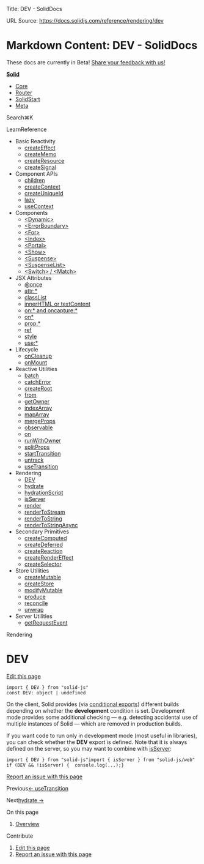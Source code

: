 Title: DEV - SolidDocs

URL Source: https://docs.solidjs.com/reference/rendering/dev

Markdown Content:
DEV - SolidDocs
===============

These docs are currently in Beta! [Share your feedback with us!](https://shr.link/pna6n)

[**Solid**](https://docs.solidjs.com/)

*   [Core](https://docs.solidjs.com/)
*   [Router](https://docs.solidjs.com/solid-router)
*   [SolidStart](https://docs.solidjs.com/solid-start)
*   [Meta](https://docs.solidjs.com/solid-meta)

Search⌘K[](https://github.com/solidjs/solid)[](https://discord.com/invite/solidjs)

LearnReference

*   Basic Reactivity
    *   [createEffect](https://docs.solidjs.com/reference/basic-reactivity/create-effect)
    *   [createMemo](https://docs.solidjs.com/reference/basic-reactivity/create-memo)
    *   [createResource](https://docs.solidjs.com/reference/basic-reactivity/create-resource)
    *   [createSignal](https://docs.solidjs.com/reference/basic-reactivity/create-signal)
*   Component APIs
    *   [children](https://docs.solidjs.com/reference/component-apis/children)
    *   [createContext](https://docs.solidjs.com/reference/component-apis/create-context)
    *   [createUniqueId](https://docs.solidjs.com/reference/component-apis/create-unique-id)
    *   [lazy](https://docs.solidjs.com/reference/component-apis/lazy)
    *   [useContext](https://docs.solidjs.com/reference/component-apis/use-context)
*   Components
    *   [<Dynamic\>](https://docs.solidjs.com/reference/components/dynamic)
    *   [<ErrorBoundary\>](https://docs.solidjs.com/reference/components/error-boundary)
    *   [<For\>](https://docs.solidjs.com/reference/components/for)
    *   [<Index\>](https://docs.solidjs.com/reference/components/index-component)
    *   [<Portal\>](https://docs.solidjs.com/reference/components/portal)
    *   [<Show\>](https://docs.solidjs.com/reference/components/show)
    *   [<Suspense\>](https://docs.solidjs.com/reference/components/suspense)
    *   [<SuspenseList\>](https://docs.solidjs.com/reference/components/suspense-list)
    *   [<Switch\> / <Match\>](https://docs.solidjs.com/reference/components/switch-and-match)
*   JSX Attributes
    *   [@once](https://docs.solidjs.com/reference/jsx-attributes/once)
    *   [attr:\*](https://docs.solidjs.com/reference/jsx-attributes/attr)
    *   [classList](https://docs.solidjs.com/reference/jsx-attributes/classlist)
    *   [innerHTML or textContent](https://docs.solidjs.com/reference/jsx-attributes/innerhtml-or-textcontent)
    *   [on:\* and oncapture:\*](https://docs.solidjs.com/reference/jsx-attributes/on-and-oncapture)
    *   [on\*](https://docs.solidjs.com/reference/jsx-attributes/on_)
    *   [prop:\*](https://docs.solidjs.com/reference/jsx-attributes/prop)
    *   [ref](https://docs.solidjs.com/reference/jsx-attributes/ref)
    *   [style](https://docs.solidjs.com/reference/jsx-attributes/style)
    *   [use:\*](https://docs.solidjs.com/reference/jsx-attributes/use)
*   Lifecycle
    *   [onCleanup](https://docs.solidjs.com/reference/lifecycle/on-cleanup)
    *   [onMount](https://docs.solidjs.com/reference/lifecycle/on-mount)
*   Reactive Utilities
    *   [batch](https://docs.solidjs.com/reference/reactive-utilities/batch)
    *   [catchError](https://docs.solidjs.com/reference/reactive-utilities/catch-error)
    *   [createRoot](https://docs.solidjs.com/reference/reactive-utilities/create-root)
    *   [from](https://docs.solidjs.com/reference/reactive-utilities/from)
    *   [getOwner](https://docs.solidjs.com/reference/reactive-utilities/get-owner)
    *   [indexArray](https://docs.solidjs.com/reference/reactive-utilities/index-array)
    *   [mapArray](https://docs.solidjs.com/reference/reactive-utilities/map-array)
    *   [mergeProps](https://docs.solidjs.com/reference/reactive-utilities/merge-props)
    *   [observable](https://docs.solidjs.com/reference/reactive-utilities/observable)
    *   [on](https://docs.solidjs.com/reference/reactive-utilities/on)
    *   [runWithOwner](https://docs.solidjs.com/reference/reactive-utilities/run-with-owner)
    *   [splitProps](https://docs.solidjs.com/reference/reactive-utilities/split-props)
    *   [startTransition](https://docs.solidjs.com/reference/reactive-utilities/start-transition)
    *   [untrack](https://docs.solidjs.com/reference/reactive-utilities/untrack)
    *   [useTransition](https://docs.solidjs.com/reference/reactive-utilities/use-transition)
*   Rendering
    *   [DEV](https://docs.solidjs.com/reference/rendering/dev)
    *   [hydrate](https://docs.solidjs.com/reference/rendering/hydrate)
    *   [hydrationScript](https://docs.solidjs.com/reference/rendering/hydration-script)
    *   [isServer](https://docs.solidjs.com/reference/rendering/is-server)
    *   [render](https://docs.solidjs.com/reference/rendering/render)
    *   [renderToStream](https://docs.solidjs.com/reference/rendering/render-to-stream)
    *   [renderToString](https://docs.solidjs.com/reference/rendering/render-to-string)
    *   [renderToStringAsync](https://docs.solidjs.com/reference/rendering/render-to-string-async)
*   Secondary Primitives
    *   [createComputed](https://docs.solidjs.com/reference/secondary-primitives/create-computed)
    *   [createDeferred](https://docs.solidjs.com/reference/secondary-primitives/create-deferred)
    *   [createReaction](https://docs.solidjs.com/reference/secondary-primitives/create-reaction)
    *   [createRenderEffect](https://docs.solidjs.com/reference/secondary-primitives/create-render-effect)
    *   [createSelector](https://docs.solidjs.com/reference/secondary-primitives/create-selector)
*   Store Utilities
    *   [createMutable](https://docs.solidjs.com/reference/store-utilities/create-mutable)
    *   [createStore](https://docs.solidjs.com/reference/store-utilities/create-store)
    *   [modifyMutable](https://docs.solidjs.com/reference/store-utilities/modify-mutable)
    *   [produce](https://docs.solidjs.com/reference/store-utilities/produce)
    *   [reconcile](https://docs.solidjs.com/reference/store-utilities/reconcile)
    *   [unwrap](https://docs.solidjs.com/reference/store-utilities/unwrap)
*   Server Utilities
    *   [getRequestEvent](https://docs.solidjs.com/reference/server-utilities/get-request-event)

Rendering

DEV
===

[Edit this page](https://github.com/solidjs/solid-docs-next/edit/main/src/routes/reference/rendering/dev.mdx)

```
import { DEV } from "solid-js"
const DEV: object | undefined
```

On the client, Solid provides (via [conditional exports](https://nodejs.org/api/packages.html#conditional-exports)) different builds depending on whether the **development** condition is set. Development mode provides some additional checking — e.g. detecting accidental use of multiple instances of Solid — which are removed in production builds.

If you want code to run only in development mode (most useful in libraries), you can check whether the **DEV** export is defined. Note that it is always defined on the server, so you may want to combine with [isServer](https://docs.solidjs.com/reference/rendering/is-server):

```
import { DEV } from "solid-js"import { isServer } from "solid-js/web"
if (DEV && !isServer) {  console.log(...);}
```

[Report an issue with this page](https://github.com/solidjs/solid-docs-next/issues/new?assignees=ladybluenotes&labels=improve+documentation%2Cpending+review&projects=&template=CONTENT.yml&title=[Content]:&subject=/reference/rendering/dev.mdx)

Previous[← useTransition](https://docs.solidjs.com/reference/reactive-utilities/use-transition)

Next[hydrate →](https://docs.solidjs.com/reference/rendering/hydrate)

On this page

1.  [Overview](https://docs.solidjs.com/reference/rendering/dev#_top)

Contribute

1.  [Edit this page](https://github.com/solidjs/solid-docs-next/edit/main/src/routes/reference/rendering/dev.mdx)
2.  [Report an issue with this page](https://github.com/solidjs/solid-docs-next/issues/new?assignees=ladybluenotes&labels=improve+documentation%2Cpending+review&projects=&template=CONTENT.yml&title=[Content]:&subject=/reference/rendering/dev.mdx)
